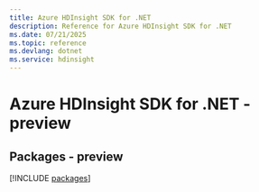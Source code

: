 ```yaml
---
title: Azure HDInsight SDK for .NET
description: Reference for Azure HDInsight SDK for .NET
ms.date: 07/21/2025
ms.topic: reference
ms.devlang: dotnet
ms.service: hdinsight
---
```

# Azure HDInsight SDK for .NET - preview
## Packages - preview
[!INCLUDE [packages](hdinsight-index.md)]